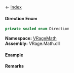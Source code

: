 ← [Index](Api-Index)

#### Direction Enum

```csharp
private sealed enum Direction
```

**Namespace:** [VRageMath](VRageMath)  
**Assembly:** VRage.Math.dll

#### Example

#### Remarks

